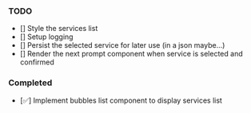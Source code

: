 ### TODO

- [] Style the services list
- [] Setup logging
- [] Persist the selected service for later use (in a json maybe...)
- [] Render the next prompt component when service is selected and confirmed

### Completed

- [✅] Implement bubbles list component to display services list
